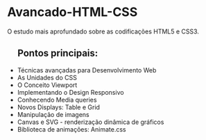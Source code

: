 # Avancado-HTML-CSS
 O estudo mais aprofundado sobre as codificações HTML5 e CSS3.

 <ul>
 	<h2>Pontos principais:</h2>
 	<li>Técnicas avançadas para Desenvolvimento Web</li>
 	<li>As Unidades do CSS</li>
 	<li>O Conceito Viewport</li>
    <li>Implementando o Design Responsivo</li>
    <li>Conhecendo Media queries</li>
    <li>Novos Displays: Table e Grid</li>
    <li>Manipulação de imagens</li>
    <li>Canvas e SVG - renderização dinâmica de gráficos</li>
    <li>Biblioteca de animações: Animate.css</li>
 </ul>